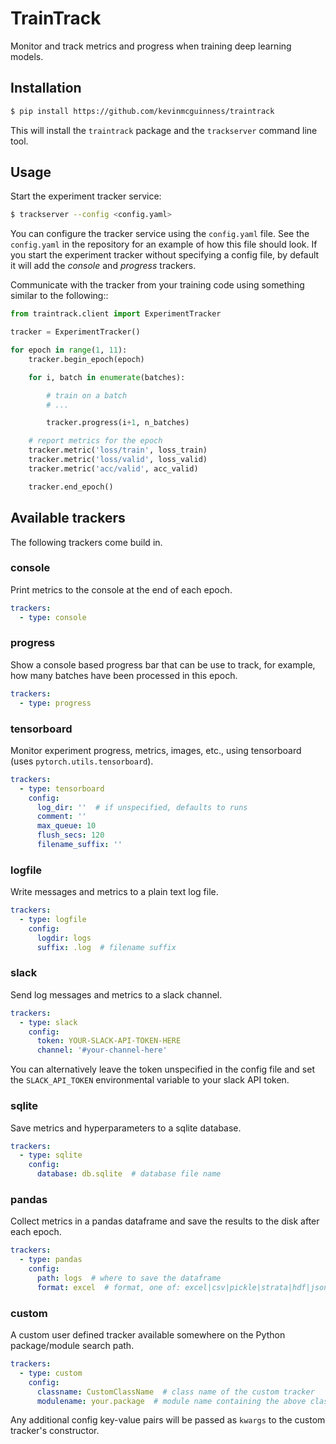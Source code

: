 # TrainTrack

Monitor and track metrics and progress when training deep learning models.

## Installation

```bash
$ pip install https://github.com/kevinmcguinness/traintrack
```

This will install the `traintrack` package and the `trackserver` command line tool.

## Usage

Start the experiment tracker service:

```bash
$ trackserver --config <config.yaml>
```

You can configure the tracker service using the `config.yaml` file. See the `config.yaml` in the repository for an example of how this file should look. If you start the experiment tracker without specifying a config file, by default it will add the *console* and *progress* trackers.

Communicate with the tracker from your training code using something similar to the following::

```python
from traintrack.client import ExperimentTracker

tracker = ExperimentTracker()

for epoch in range(1, 11):
    tracker.begin_epoch(epoch)

    for i, batch in enumerate(batches):

        # train on a batch
        # ...

        tracker.progress(i+1, n_batches)

    # report metrics for the epoch
    tracker.metric('loss/train', loss_train)
    tracker.metric('loss/valid', loss_valid)
    tracker.metric('acc/valid', acc_valid)

    tracker.end_epoch()
```

## Available trackers

The following trackers come build in.

### console

Print metrics to the console at the end of each epoch.

```yaml
trackers:
  - type: console
```

### progress

Show a console based progress bar that can be use to track, for example, how many batches have been processed in this epoch.

```yaml
trackers:
  - type: progress
```

### tensorboard

Monitor experiment progress, metrics, images, etc., using tensorboard (uses `pytorch.utils.tensorboard`).


```yaml
trackers:
  - type: tensorboard
    config:
      log_dir: ''  # if unspecified, defaults to runs
      comment: ''
      max_queue: 10
      flush_secs: 120
      filename_suffix: ''
```

### logfile

Write messages and metrics to a plain text log file.

```yaml
trackers:
  - type: logfile
    config:
      logdir: logs
      suffix: .log  # filename suffix
```

### slack

Send log messages and metrics to a slack channel.

```yaml
trackers:
  - type: slack
    config:
      token: YOUR-SLACK-API-TOKEN-HERE
      channel: '#your-channel-here'
```

You can alternatively leave the token unspecified in the config file and set the `SLACK_API_TOKEN` environmental variable to your slack API token.

### sqlite

Save metrics and hyperparameters to a sqlite database.

```yaml
trackers:
  - type: sqlite
    config:
      database: db.sqlite  # database file name
```

### pandas

Collect metrics in a pandas dataframe and save the results to the disk after
each epoch.


```yaml
trackers:
  - type: pandas
    config:
      path: logs  # where to save the dataframe
      format: excel  # format, one of: excel|csv|pickle|strata|hdf|json
```

### custom

A custom user defined tracker available somewhere on the Python package/module search path.

```yaml
trackers:
  - type: custom
    config:
      classname: CustomClassName  # class name of the custom tracker
      modulename: your.package  # module name containing the above class
```

Any additional config key-value pairs will be passed as `kwargs` to the custom tracker's constructor.
